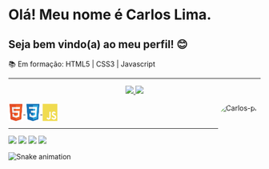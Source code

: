 <h1>Olá! Meu nome é Carlos Lima.</h1>
<h2>Seja bem vindo(a) ao meu perfil! 😊</h2>
📚 Em formação: HTML5 | CSS3 | Javascript
<hr>
<div align="center">
  <a href="https://https://github.com/Carlosdevprog">
  <img height="140em" src="https://github-readme-stats.vercel.app/api?username=Carlosdevprog&show_icons=true&theme=codeSTACKr&include_all_commits=false&count_private=false"/>
  <img height="140em" src="https://github-readme-staats.vercel.app/api/top-langs/?username=Carlosdevprog&layout=compact&langs_count=7&theme=codeSTACKr"/>
</div>
<div style="display: inline_block"><br>
  <img align="center" alt="Carlos-HTML" height="35" width="30" src="https://raw.githubusercontent.com/devicons/devicon/master/icons/html5/html5-original.svg">
  <img align="center" alt="Carlos-CSS" height="35" width="30" src="https://raw.githubusercontent.com/devicons/devicon/master/icons/css3/css3-original.svg">
  <img align="center" alt="Carlos-Js" height="35" width="30" src="https://raw.githubusercontent.com/devicons/devicon/master/icons/javascript/javascript-plain.svg">
  <img align="right" alt="Carlos-pic" height="180" style="border-radius:35px;" src="https://i.picasion.com/pic92/621a459ba240c8b89c921150d1c1e6f9.gif"> 
  </div> 
  
<hr>
  
<div> 
  <a href="https://www.instagram.com/carlos.dev.prog/" target="_blank"><img src="https://img.shields.io/badge/-Instagram-%23E4405F?style=for-the-badge&logo=instagram&logoColor=white" target="_blank"></a>
  <a href = "mailto:edulima.bcb@hotmail.com"><img src="https://img.shields.io/badge/-Email-%23333?style=for-the-badge&logo=gmail&logoColor=white" target="_blank"></a>
  <a href="https://www.linkedin.com/in/carlos-lima-1b549a1a3/" target="_blank"><img src="https://img.shields.io/badge/-LinkedIn-%230077B5?style=for-the-badge&logo=linkedin&logoColor=white" target="_blank"></a> 
  <a href="https://api.whatsapp.com/send?phone=+8199003257&text=Meu Whatsapp" target="_blank"><img src="https://img.shields.io/badge/WhatsApp-25D366?style=for-the-badge&logo=whatsapp&logoColor=white" target="_blank"></a>
 
![Snake animation](https://github.com/Carlosdevprog/Carlosdevprog/blob/output/github-contribution-grid-snake.svg)
 
</div>
